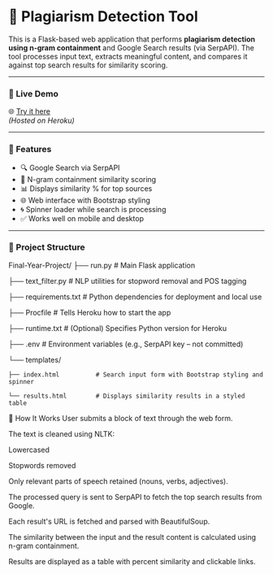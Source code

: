 # 🧠 Plagiarism Detection Tool

This is a Flask-based web application that performs **plagiarism detection using n-gram containment** and Google Search results (via SerpAPI). The tool processes input text, extracts meaningful content, and compares it against top search results for similarity scoring.

---

### 🔗 Live Demo

🌐 [Try it here](https://plagiarism-detection-tool-b882f7530dfd.herokuapp.com/)  
_(Hosted on Heroku)_

---

### 🚀 Features

- 🔍 Google Search via SerpAPI
- 🧪 N-gram containment similarity scoring
- 📊 Displays similarity % for top sources
- 🌐 Web interface with Bootstrap styling
- 🌀 Spinner loader while search is processing
- ✅ Works well on mobile and desktop

---

### 📁 Project Structure

Final-Year-Project/
├── run.py                  # Main Flask application

├── text_filter.py          # NLP utilities for stopword removal and POS tagging

├── requirements.txt        # Python dependencies for deployment and local use

├── Procfile                # Tells Heroku how to start the app

├── runtime.txt             # (Optional) Specifies Python version for Heroku

├── .env                    # Environment variables (e.g., SerpAPI key – not committed)

└── templates/
    
    ├── index.html          # Search input form with Bootstrap styling and spinner
    
    └── results.html        # Displays similarity results in a styled table


🧪 How It Works
User submits a block of text through the web form.

The text is cleaned using NLTK:

Lowercased

Stopwords removed

Only relevant parts of speech retained (nouns, verbs, adjectives).

The processed query is sent to SerpAPI to fetch the top search results from Google.

Each result's URL is fetched and parsed with BeautifulSoup.

The similarity between the input and the result content is calculated using n-gram containment.

Results are displayed as a table with percent similarity and clickable links.

